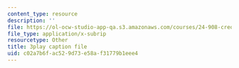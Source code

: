 ```yaml
---
content_type: resource
description: ''
file: https://ol-ocw-studio-app-qa.s3.amazonaws.com/courses/24-908-creole-language-and-caribbean-identities-spring-2017/c02a7b6fac529d73e58af31779b1eee4_Mbz648H3IEw.srt
file_type: application/x-subrip
resourcetype: Other
title: 3play caption file
uid: c02a7b6f-ac52-9d73-e58a-f31779b1eee4
---
```

